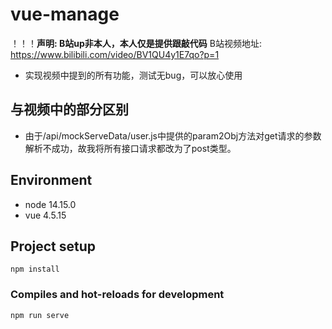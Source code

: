 # vue-manage
！！！**声明: B站up非本人，本人仅是提供跟敲代码**
B站视频地址: https://www.bilibili.com/video/BV1QU4y1E7qo?p=1

- 实现视频中提到的所有功能，测试无bug，可以放心使用

## 与视频中的部分区别

- 由于/api/mockServeData/user.js中提供的param2Obj方法对get请求的参数解析不成功，故我将所有接口请求都改为了post类型。

## Environment

- node 14.15.0
- vue 4.5.15

## Project setup
```
npm install
```

### Compiles and hot-reloads for development
```
npm run serve
```
